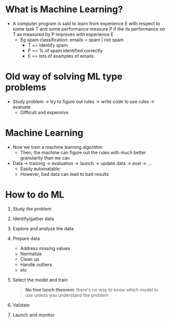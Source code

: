 # What is Machine Learning?

- A computer program is said to learn from experience E with respect to some task T and some performance measure P if the its performance on T as measured by P improves with experience E
  - Eg spam classification: emails = spam | not spam
    - T == identify spam
    - P == % of spam identified correctly
    - E == lots of examples of emails

# Old way of solving ML type problems

- Study problem -> try to figure out rules -> write code to use rules -> evaluate
  - Difficult and expensive

# Machine Learning

- Now we train a machine learning algorithm
  - Then, the machine can figure out the rules with much better granularity than we can
- Data -> training -> evaluation -> launch -> update data -> eval -> ...
  - Easily automatable
  - However, bad data can lead to bad results

# How to do ML

1. Study the problem
1. Identify/gather data
1. Explore and analyze the data
1. Prepare data
   - Address missing values
   - Normalize
   - Clean up
   - Handle outliers
   - etc
1. Select the model and train

	> **No free lunch theorem**: there's no way to know which model to use unless you understand the problem

1. Validate
1. Launch and monitor
